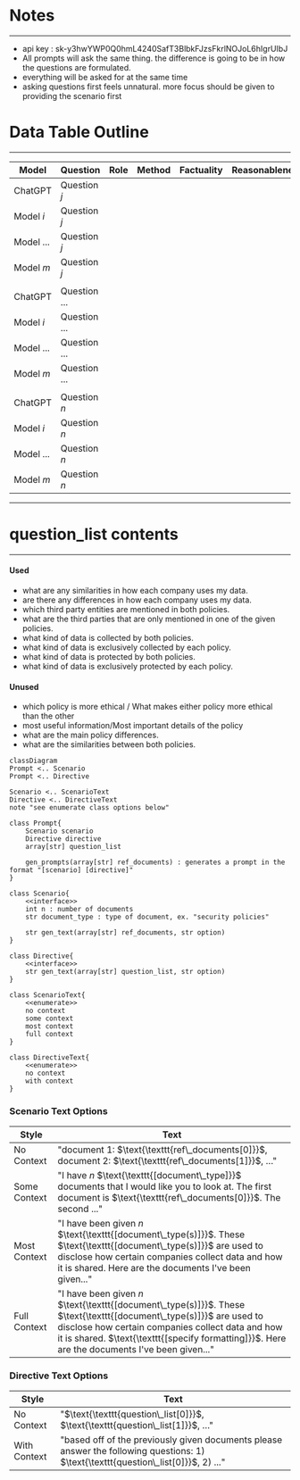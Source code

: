 # Notes
---
* api key : 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
* All prompts will ask the same thing. the difference is going to be in how the questions are formulated.
* everything will be asked for at the same time
* asking questions first feels unnatural. more focus should be given to providing the scenario first

# Data Table Outline
---
| Model | Question | Role | Method | Factuality | Reasonableness |
| ----- | -------- | ---- |---------- | ------------- | ---------------------- |
| ChatGPT | Question $j$ | | | | |
| Model $i$ | Question $j$ | | | |
| Model ... | Question $j$ | | | |
| Model $m$ | Question $j$ | | | | 
|||||| 
| ChatGPT | Question ... | | | |
| Model $i$ | Question ... | | | |  
| Model ... | Question ... | | | |  
| Model $m$ | Question ... | | | |  
|||||| 
| ChatGPT | Question $n$ | | | | | 
| Model $i$ | Question $n$ | | | |  
| Model ... | Question $n$ | | | |  
| Model $m$ | Question $n$ | | | |  

---
# question_list contents
---
#### Used
* what are any similarities in how each company uses my data.
* are there any differences in how each company uses my data.
* which third party entities are mentioned in both policies.
* what are the third parties that are only mentioned in one of the given policies.
* what kind of data is collected by both policies.
* what kind of data is exclusively collected by each policy.
* what kind of data is protected by both policies.
* what kind of data is exclusively protected by each policy.

#### Unused
* which policy is more ethical / What makes either policy more ethical than the other
* most useful information/Most important details of the policy
* what are the main policy differences.
* what are the similarities between both policies.


```mermaid
classDiagram
Prompt <.. Scenario
Prompt <.. Directive

Scenario <.. ScenarioText
Directive <.. DirectiveText
note "see enumerate class options below"

class Prompt{
	Scenario scenario
	Directive directive
	array[str] question_list

	gen_prompts(array[str] ref_documents) : generates a prompt in the format "[scenario] [directive]"
}

class Scenario{
	<<interface>>
	int n : number of documents
	str document_type : type of document, ex. "security policies"

	str gen_text(array[str] ref_documents, str option)
}

class Directive{
	<<interface>>
	str gen_text(array[str] question_list, str option)
}

class ScenarioText{
	<<enumerate>>
	no context
	some context
	most context
	full context
}

class DirectiveText{
	<<enumerate>>
	no context
	with context
}
```

### Scenario Text Options
| Style | Text |
| - | - |
| No Context | "document 1: $\text{\texttt{ref\_documents[0]}}$, document 2: $\text{\texttt{ref\_documents[1]}}$, $\ldots$"
| Some Context | "I have $n$ $\text{\texttt{[document\_type]}}$ documents that I would like you to look at. The first document is $\text{\texttt{ref\_documents[0]}}$. The second ..." |
| Most Context | "I have been given $n$ $\text{\texttt{[document\_type(s)]}}$. These $\text{\texttt{[document\_type(s)]}}$ are used to disclose how certain companies collect data and how it is shared. Here are the documents I've been given..." |
| Full Context | "I have been given $n$ $\text{\texttt{[document\_type(s)]}}$. These $\text{\texttt{[document\_type(s)]}}$ are used to disclose how certain companies collect data and how it is shared. $\text{\texttt{[specify formatting]}}$. Here are the documents I've been given..." |

### Directive Text Options
| Style | Text |
| - | - | 
| No Context | "$\text{\texttt{question\_list[0]}}$, $\text{\texttt{question\_list[1]}}$, $\ldots$"  |
| With Context | "based off of the previously given documents please answer the following questions: 1) $\text{\texttt{question\_list[0]}}$,  2) ..." |

